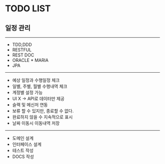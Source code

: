 # TODO LIST

## 일정 관리

----
- TDD,DDD
- RESTFUL
- REST DOC
- ORACLE * MARIA
- JPA

---
- 예상 일정과 수행일정 체크
- 일별, 주별, 월별 수행내역 체크
- 계정별 설정 가능
- UI X -> API로 데이터만 제공
- 슬랙 및 메신저 연동
- 보류 할 수 있지만, 종료할 수 없다.
- 완료하지 않을 수 지속적으로 표시
- 날짜 이동시 이동내역 저장


---
- 도메인 설계
- 인터페이스 설계
- 테스트 작성
- DOCS 작성
